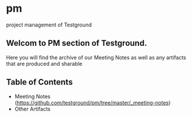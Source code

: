 # pm
project management of Testground

## Welcom to PM section of Testground. 

Here you will find the archive of our Meeting Notes as well as any artifacts that are produced and sharable


## Table of Contents

- Meeting Notes (https://github.com/testground/pm/tree/master/_meeting-notes)
- Other Artifacts

